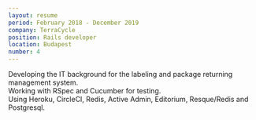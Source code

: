 ```yaml
---
layout: resume
period: February 2018 - December 2019
company: TerraCycle
position: Rails developer
location: Budapest
number: 4
---
```

Developing the IT background for the labeling and package returning management system.  
Working with RSpec and Cucumber for testing.  
Using Heroku, CircleCI, Redis, Active Admin, Editorium, Resque/Redis and Postgresql.
